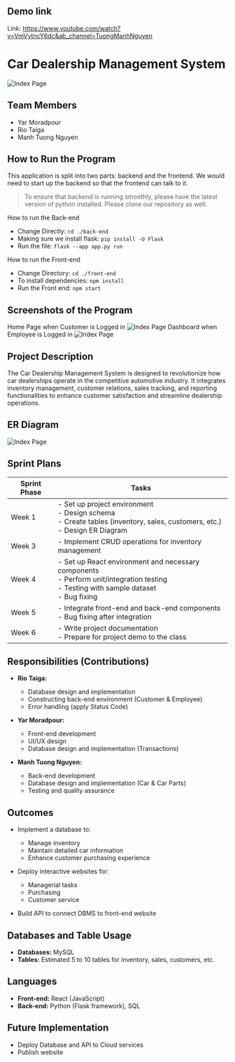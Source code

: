## Demo link
Link: https://www.youtube.com/watch?v=VmVytncY6dc&ab_channel=TuongManhNguyen
# Car Dealership Management System
![Index Page](/project_resourses/logo.png)

## Team Members
- Yar Moradpour
- Rio Taiga
- Manh Tuong Nguyen

## How to Run the Program 
This application is split into two parts: backend and the frontend. We would need to start up the backend so that the frontend can talk to it.

> To ensure that backend is running smoothly, please have the latest version of python installed. Please clone our repository as well.

How to run the Back-end
- Change Directly: `cd ./back-end`
- Making sure we install flask: `pip install -U Flask` 
- Run the file: `flask --app app.py run`

How to run the Front-end
- Change Directory: `cd ./front-end`
- To install dependencies: `npm install` 
- Run the Front end: `npm start`

## Screenshots of the Program

Home Page when Customer is Logged in
![Index Page](/project_resourses/customerHome.png)
Dashboard when Employee is Logged in
![Index Page](/project_resourses/employeeDash.png)

## Project Description
The Car Dealership Management System is designed to revolutionize how car dealerships operate in the competitive automotive industry. It integrates inventory management, customer relations, sales tracking, and reporting functionalities to enhance customer satisfaction and streamline dealership operations.

## ER Diagram
![Index Page](/project_resourses/ER.drawio-3.png)

## Sprint Plans

| Sprint Phase          | Tasks                                                                                       |
|-----------------------|---------------------------------------------------------------------------------------------|
| Week 1                | - Set up project environment <br> - Design schema <br> - Create tables (inventory, sales, customers, etc.) <br> - Design ER Diagram |
| Week 3                | - Implement CRUD operations for inventory management                                         |
| Week 4                | - Set up React environment and necessary components <br> - Perform unit/integration testing <br> - Testing with sample dataset <br> - Bug fixing |
| Week 5                | - Integrate front-end and back-end components <br> - Bug fixing after integration           |
| Week 6                | - Write project documentation <br> - Prepare for project demo to the class                   |

## Responsibilities (Contributions)
- **Rio Taiga:**
  - Database design and implementation
  - Constructing back-end environment (Customer & Employee)
  - Error handling (apply Status Code)

- **Yar Moradpour:**
  - Front-end development
  - UI/UX design
  - Database design and implementation (Transactions)

- **Manh Tuong Nguyen:**
  - Back-end development
  - Database design and implementation (Car & Car Parts)
  - Testing and quality assurance

## Outcomes
- Implement a database to:
  - Manage inventory
  - Maintain detailed car information
  - Enhance customer purchasing experience

- Deploy interactive websites for:
  - Managerial tasks
  - Purchasing
  - Customer service

- Build API to connect DBMS to front-end website

## Databases and Table Usage
- **Databases:** MySQL
- **Tables:** Estimated 5 to 10 tables for inventory, sales, customers, etc.

## Languages
- **Front-end:** React (JavaScript)
- **Back-end:** Python (Flask framework), SQL

## Future Implementation
- Deploy Database and API to Cloud services
- Publish website
